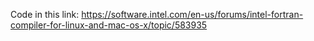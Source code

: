 Code in this link:
https://software.intel.com/en-us/forums/intel-fortran-compiler-for-linux-and-mac-os-x/topic/583935
